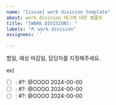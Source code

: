 ```yaml
---
name: "[issue] work division template"
about: work division 태그에 대한 템플릿
title: "[WORK DIVISION]: "
labels: "⛏️ work division"
assignees: ''

---
```


할일, 예상 마감일, 담당자를 지정해주세요.

ex)

- [ ] : #?: @OOOO 2024-00-00
- [ ] : #?: @OOOO 2024-00-00
- [ ] : #?: @OOOO 2024-00-00

